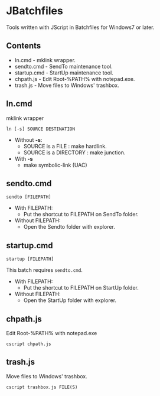 JBatchfiles
===========

Tools written with JScript in Batchfiles for Windows7 or later.

Contents
--------

- ln.cmd - mklink wrapper.
- sendto.cmd - SendTo maintenance tool.
- startup.cmd - StartUp maintenance tool.
- chpath.js - Edit Root-%PATH% with notepad.exe.
- trash.js - Move files to Windows' trashbox.

ln.cmd
-------

mklink wrapper

```
ln [-s] SOURCE DESTINATION
```

- Without **-s**:
    - SOURCE is a FILE : make hardlink.
    - SOURCE is a DIRECTORY : make junction.
- With **-s**
    - make symbolic-link (UAC)

sendto.cmd
----------

```
sendto [FILEPATH]
```

- With FILEPATH:
    - Put the shortcut to FILEPATH on SendTo folder.
- Without FILEPATH:
    - Open the Sendto folder with explorer.

startup.cmd
-----------

```
startup [FILEPATH]
```

This batch requires `sendto.cmd`.

- With FILEPATH:
    - Put the shortcut to FILEPATH on StartUp folder.
- Without FILEPATH:
    - Open the StartUp folder with explorer.

chpath.js
---------

Edit Root-%PATH% with notepad.exe

```
cscript chpath.js
```

trash.js
---------

Move files to Windows' trashbox.

```
cscript trashbox.js FILE(S)
```

